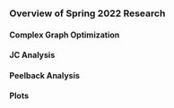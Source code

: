 ### Overview of Spring 2022 Research


#### Complex Graph Optimization

#### JC Analysis

#### Peelback Analysis

#### Plots

####
